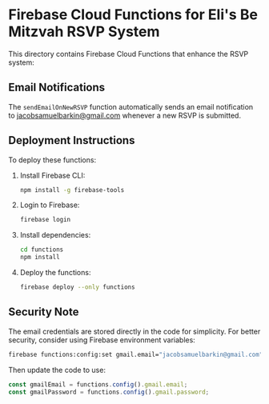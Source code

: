 # Firebase Cloud Functions for Eli's Be Mitzvah RSVP System

This directory contains Firebase Cloud Functions that enhance the RSVP system:

## Email Notifications

The `sendEmailOnNewRSVP` function automatically sends an email notification to jacobsamuelbarkin@gmail.com whenever a new RSVP is submitted.

## Deployment Instructions

To deploy these functions:

1. Install Firebase CLI:
   ```bash
   npm install -g firebase-tools
   ```

2. Login to Firebase:
   ```bash
   firebase login
   ```

3. Install dependencies:
   ```bash
   cd functions
   npm install
   ```

4. Deploy the functions:
   ```bash
   firebase deploy --only functions
   ```

## Security Note

The email credentials are stored directly in the code for simplicity. For better security, consider using Firebase environment variables:

```bash
firebase functions:config:set gmail.email="jacobsamuelbarkin@gmail.com" gmail.password="your-app-password"
```

Then update the code to use:
```javascript
const gmailEmail = functions.config().gmail.email;
const gmailPassword = functions.config().gmail.password;
```

